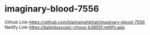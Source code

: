# imaginary-blood-7556

Github Link-https://github.com/bipinsinghbhat/imaginary-blood-7556
Netlify Link-https://kaleidoscopic-choux-b3855f.netlify.app
